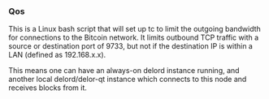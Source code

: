 ### Qos ###

This is a Linux bash script that will set up tc to limit the outgoing bandwidth for connections to the Bitcoin network. It limits outbound TCP traffic with a source or destination port of 9733, but not if the destination IP is within a LAN (defined as 192.168.x.x).

This means one can have an always-on delord instance running, and another local delord/delor-qt instance which connects to this node and receives blocks from it.
